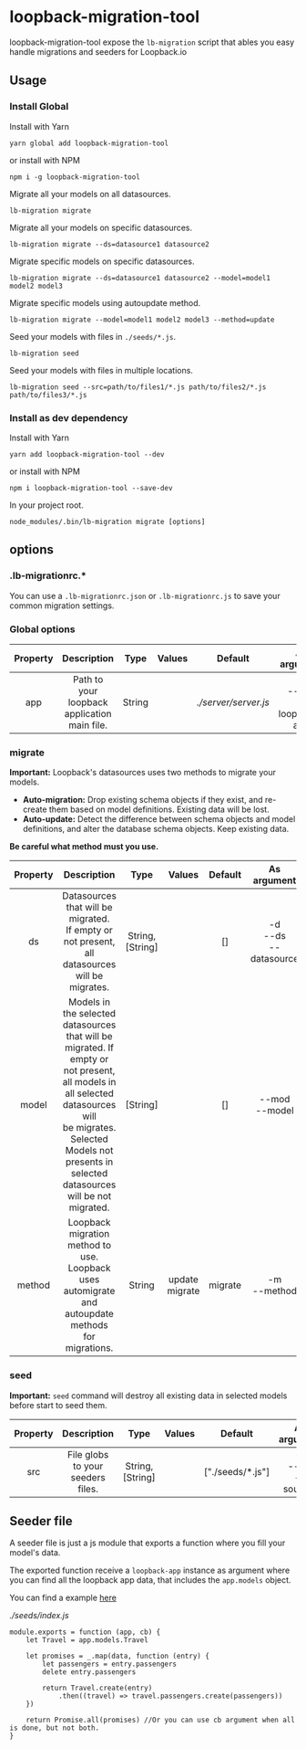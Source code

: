 # loopback-migration-tool

loopback-migration-tool expose the `lb-migration` script that ables you easy
handle migrations and seeders for Loopback.io

## Usage

### Install Global

Install with Yarn
```
yarn global add loopback-migration-tool
```
or install with NPM
```
npm i -g loopback-migration-tool
```
Migrate all your models on all datasources.
```
lb-migration migrate
```
Migrate all your models on specific datasources.
```
lb-migration migrate --ds=datasource1 datasource2
```
Migrate specific models on specific datasources.
```
lb-migration migrate --ds=datasource1 datasource2 --model=model1 model2 model3
```
Migrate specific models using autoupdate method.
```
lb-migration migrate --model=model1 model2 model3 --method=update
```
Seed your models with files in `./seeds/*.js`.
```
lb-migration seed
```
Seed your models with files in multiple locations.
```
lb-migration seed --src=path/to/files1/*.js path/to/files2/*.js path/to/files3/*.js  
```

### Install as dev dependency

Install with Yarn
```
yarn add loopback-migration-tool --dev
```
or install with NPM
```
npm i loopback-migration-tool --save-dev
```
In your project root.
```
node_modules/.bin/lb-migration migrate [options] 
```

## options

### .lb-migrationrc.*

You can use a `.lb-migrationrc.json` or `.lb-migrationrc.js` to save your common migration settings.

### Global options

| Property 	|                  Description                  	|  Type  	| Values 	|        Default       	|           As argument                                         |
|:--------:	|:---------------------------------------------:	|:------:	|:------:	|:--------------------:	|:------------------------------------------------------------:	|
|    app   	| Path to your loopback application</br>main file. 	| String 	|        	| *./server/server.js* 	| -a </br> --app </br> --loopback-app 	|

### migrate

**Important:** Loopback's datasources uses two methods to migrate your models. 

- **Auto-migration:** Drop existing schema objects if they exist, and re-create them based on model definitions. Existing data will be lost.
- **Auto-update:** Detect the difference between schema objects and model definitions, and alter the database schema objects. Keep existing data.
 
 **Be careful what method must you use.**

| Property 	|                                                                                                       Description                                                                                                                     	|       Type            	|     Values        	| Default 	|               As argument     	|
|:--------:	|:--------------------------------------------------------------------------------------------------------------------------------------------------------------------------------------------------------------------------------------:	|:---------------------:	|:-----------------:	|:-------:	|:-----------------------------:	|
|    ds    	|Datasources that will be migrated.</br>If empty or not present, all datasources will be migrates.                                                                                                                          	            | String, </br> [String] 	|                	    |    []   	| -d </br> --ds </br> --datasource 	|
|   model  	|Models in the selected datasources</br>that will be migrated. If empty or not present,</br>all models in all selected datasources will</br>be migrates. Selected Models not presents in</br>selected datasources will be not migrated. 	|     [String]          	|                     	|    []   	|        --mod </br> --model    	|
|  method  	|Loopback migration method to use.</br>Loopback uses automigrate and autoupdate methods</br>for migrations.                                                                                                                     	        |      String      	        | update </br> migrate 	| migrate 	|           -m </br> --method     	|


### seed

**Important:** `seed` command will destroy all existing data in selected models before start to seed them.  

| Property 	|            Description            	|       Type       	        | Values 	|      Default     	|     As argument    	            |
|:--------:	|:---------------------------------:	|:---------------------:	|:------:	|:----------------:	|:-----------------------------:	|
|    src   	| File globs to your seeders files. 	| String, </br> [String] 	|        	| ["./seeds/*.js"] 	| -s </br> --src </br> --sources 	|

## Seeder file

A seeder file is just a js module that exports a function where you 
fill your model's data.

The exported function receive a `loopback-app` instance as argument 
where you can find all the loopback app data, that includes the `app.models` object.

You can find a example [here](examples/seeder-file.js)

*./seeds/index.js*
```
module.exports = function (app, cb) {
    let Travel = app.models.Travel

    let promises = _.map(data, function (entry) {
        let passengers = entry.passengers
        delete entry.passengers

        return Travel.create(entry)
            .then((travel) => travel.passengers.create(passengers))
    })

    return Promise.all(promises) //Or you can use cb argument when all is done, but not both.
}
```
